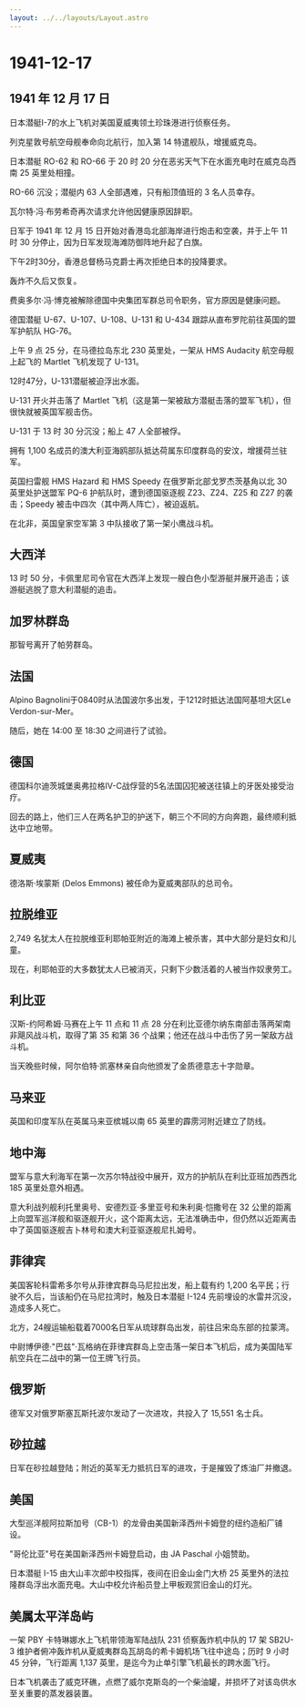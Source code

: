 ```yaml
---
layout: ../../layouts/Layout.astro
---
```


# 1941-12-17

## 1941 年 12 月 17 日

日本潜艇I-7的水上飞机对美国夏威夷领土珍珠港进行侦察任务。

列克星敦号航空母舰奉命向北航行，加入第 14 特遣舰队，增援威克岛。

日本潜艇 RO-62 和 RO-66 于 20 时 20
分在恶劣天气下在水面充电时在威克岛西南 25 英里处相撞。

RO-66 沉没；潜艇内 63 人全部遇难，只有船顶值班的 3 名人员幸存。

瓦尔特·冯·布劳希奇再次请求允许他因健康原因辞职。

日军于 1941 年 12 月 15 日开始对香港岛北部海岸进行炮击和空袭，并于上午
11 时 30 分停止，因为日军发现海滩防御阵地升起了白旗。

下午2时30分，香港总督杨马克爵士再次拒绝日本的投降要求。

轰炸不久后又恢复。

费奥多尔·冯·博克被解除德国中央集团军群总司令职务，官方原因是健康问题。

德国潜艇 U-67、U-107、U-108、U-131 和 U-434
跟踪从直布罗陀前往英国的盟军护航队 HG-76。

上午 9 点 25 分，在马德拉岛东北 230 英里处，一架从 HMS Audacity
航空母舰上起飞的 Martlet 飞机发现了 U-131。

12时47分，U-131潜艇被迫浮出水面。

U-131 开火并击落了 Martlet
飞机（这是第一架被敌方潜艇击落的盟军飞机），但很快就被英国军舰击伤。

U-131 于 13 时 30 分沉没；船上 47 人全部被俘。

拥有 1,100
名成员的澳大利亚海鸥部队抵达荷属东印度群岛的安汶，增援荷兰驻军。

英国扫雷舰 HMS Hazard 和 HMS Speedy 在俄罗斯北部戈罗杰茨基角以北 30
英里处护送盟军 PQ-6 护航队时，遭到德国驱逐舰 Z23、Z24、Z25 和 Z27
的袭击；Speedy 被击中四次（其中两人阵亡），被迫返航。

在北非，英国皇家空军第 3 中队接收了第一架小鹰战斗机。

## 大西洋

13 时 50
分，卡佩里尼司令官在大西洋上发现一艘白色小型游艇并展开追击；该游艇逃脱了意大利潜艇的追击。

## 加罗林群岛

那智号离开了帕劳群岛。

## 法国

Alpino Bagnolini于0840时从法国波尔多出发，于1212时抵达法国阿基坦大区Le
Verdon-sur-Mer。

随后，她在 14:00 至 18:30 之间进行了试验。

## 德国

德国科尔迪茨城堡奥弗拉格IV-C战俘营的5名法国囚犯被送往镇上的牙医处接受治疗。

回去的路上，他们三人在两名护卫的护送下，朝三个不同的方向奔跑，最终顺利抵达中立地带。

## 夏威夷

德洛斯·埃蒙斯 (Delos Emmons) 被任命为夏威夷部队的总司令。

## 拉脱维亚

2,749
名犹太人在拉脱维亚利耶帕亚附近的海滩上被杀害，其中大部分是妇女和儿童。

现在，利耶帕亚的大多数犹太人已被消灭，只剩下少数活着的人被当作奴隶劳工。

## 利比亚

汉斯-约阿希姆·马赛在上午 11 点和 11 点 28
分在利比亚德尔纳东南部击落两架南非飓风战斗机，取得了第 35 和第 36
个战果；他还在战斗中击伤了另一架敌方战斗机。

当天晚些时候，阿尔伯特·凯塞林亲自向他颁发了金质德意志十字勋章。

## 马来亚

英国和印度军队在英属马来亚槟城以南 65 英里的霹雳河附近建立了防线。

## 地中海

盟军与意大利海军在第一次苏尔特战役中展开，双方的护航队在利比亚班加西西北
185 英里处意外相遇。

意大利战列舰利托里奥号、安德烈亚·多里亚号和朱利奥·恺撒号在 32
公里的距离上向盟军巡洋舰和驱逐舰开火，这个距离太远，无法准确击中，但仍然以近距离击中了英国驱逐舰吉卜林号和澳大利亚驱逐舰尼扎姆号。

## 菲律宾

美国客轮科雷希多尔号从菲律宾群岛马尼拉出发，船上载有约 1,200
名平民；行驶不久后，当该船仍在马尼拉湾时，触及日本潜艇 I-124
先前埋设的水雷并沉没，造成多人死亡。

北方，24艘运输船载着7000名日军从琉球群岛出发，前往吕宋岛东部的拉蒙湾。

中尉博伊德·"巴兹"·瓦格纳在菲律宾群岛上空击落一架日本飞机后，成为美国陆军航空兵在二战中的第一位王牌飞行员。

## 俄罗斯

德军又对俄罗斯塞瓦斯托波尔发动了一次进攻，共投入了 15,551 名士兵。

## 砂拉越

日军在砂拉越登陆；附近的英军无力抵抗日军的进攻，于是摧毁了炼油厂并撤退。

## 美国

大型巡洋舰阿拉斯加号（CB-1）的龙骨由美国新泽西州卡姆登的纽约造船厂铺设。

"哥伦比亚"号在美国新泽西州卡姆登启动，由 JA Paschal 小姐赞助。

日本潜艇 I-15 由大山丰次郎中校指挥，夜间在旧金山金门大桥 25
英里外的法拉隆群岛浮出水面充电。大山中校允许船员登上甲板观赏旧金山的灯光。

## 美属太平洋岛屿

一架 PBY 卡特琳娜水上飞机带领海军陆战队 231 侦察轰炸机中队的 17 架
SB2U-3 维护者俯冲轰炸机从夏威夷群岛瓦胡岛的希卡姆机场飞往中途岛；历时 9
小时 45 分钟，飞行距离 1,137
英里，是迄今为止单引擎飞机最长的跨水面飞行。

日本飞机袭击了威克环礁，点燃了威尔克斯岛的一个柴油罐，并损坏了对该岛供水至关重要的蒸发器装置。